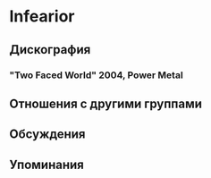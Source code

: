 # Infearior



## Дискография

### "Two Faced World" 2004, Power Metal




## Отношения с другими группами


## Обсуждения


## Упоминания

